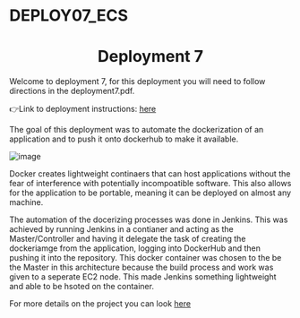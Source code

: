 # DEPLOY07_ECS
<h1 align=center>Deployment 7</h1>

Welcome to deployment 7, for this deployment you will need to follow directions in the deployment7.pdf.   

👉Link to deployment instructions: [here](https://github.com/kura-labs-org/DEPLOY7_ECS/blob/main/Deployment%237.pdf)  

The goal of this deployment was to automate the dockerization of an application and to push it onto dockerhub to make it available. 


![image](https://devops4solutions.com/wp-content/uploads/2020/09/Dockerpublish.png)

Docker creates lightweight continaers that can host applications without the fear of interference with potentially incompoatible software. This also allows for the application to be portable, meaning it can be deployed on almost any machine. 

The automation of the docerizing processes was done in Jenkins. This was achieved by running Jenkins in a contianer and acting as the Master/Controller and having it delegate the task of creating the dockeriamge from the application, logging into DockerHub and then pushing it into the repository. This docker container was chosen to the be the Master in this architecture because the build process and work was given to a seperate EC2 node. This made Jenkins something lightweight and able to be hsoted on the container. 

For more details on the project you can look [here](https://github.com/KennethT404/DEPLOY07_ECS/blob/main/Deployment%207%20Documentation%20-%20Ken.pdf)  
